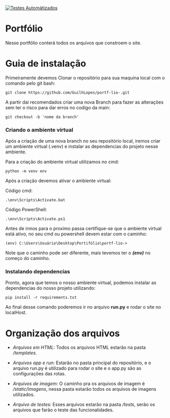 
[![Testes Automátizados](https://github.com/GuilhLopes/portf-lio-/actions/workflows/testes.yaml/badge.svg)](https://github.com/GuilhLopes/portf-lio-/actions/workflows/testes.yaml)

# Portfólio
Nesse portfólio conterá todos os arquivos que constroem o site.
# Guia de instalação

Primeiramente devemos Clonar o repositório para sua maquina local com o comando pelo git bash:
```
git clone https://github.com/GuilhLopes/portf-lio-.git
```
A partir dai recomendados criar uma nova Branch para fazer as alterações sem ter o risco para dar erros no codigo da main:
```
git checkout -b 'nome da branch'
```
### Criando o ambiente virtual

Após a criação de uma nova branch no seu repositório local, iremos criar um ambiente virtual (.venv) e instalar as dependencias do projeto nesse ambiente.

Para a criação do ambiente virtual utilizamos no cmd: 
```
python -m venv env
```
Após a criação devemos ativar o ambiente virtual:

Código cmd:
```
.\env\Scripts\Activate.bat
```
Código PowerShell:

```
.\env\Scripts\Activate.ps1
```
Antes de irmos para o proximo passa certifique-se que o ambiente virtual está ativo, no seu cmd ou powershell devem estar com o caminho:
```
(env) C:\Users\Usuário\Desktop\Portifólio\portf-lio->
```

Note que o caminho pode ser diferente, mais tevemos ter o ***(env)*** no começo do caminho.

### Instalando dependencias

Pronto, agora que temos o nosso ambiente virtual, podemos instalar as dependencias do nosso projeto utilizando:
```
pip install -r requirements.txt
```

Ao final desse comando poderemos ir no arquivo **run.py** e rodar o site no localHost.

# Organização dos arquivos

- *Arquivos em HTML:* Todos os arquivos HTML estarão na pasta */templates*.

- *Arquivos app e run:* Estarão no pasta principal do repositório, e o arquivo run.py é utilizado para rodar o site e o app.py são as configurações das rotas.

- *Arquivos de imagem:* O caminho pra os arquivos de imagem é */static/imagens*, nessa pasta estarão todos os arquivos de imagens utilizados.

- *Arquivo de testes:* Esses arquivos estarão na pasta */tests*, serão os arquivos que farão o teste das funcionalidades.

